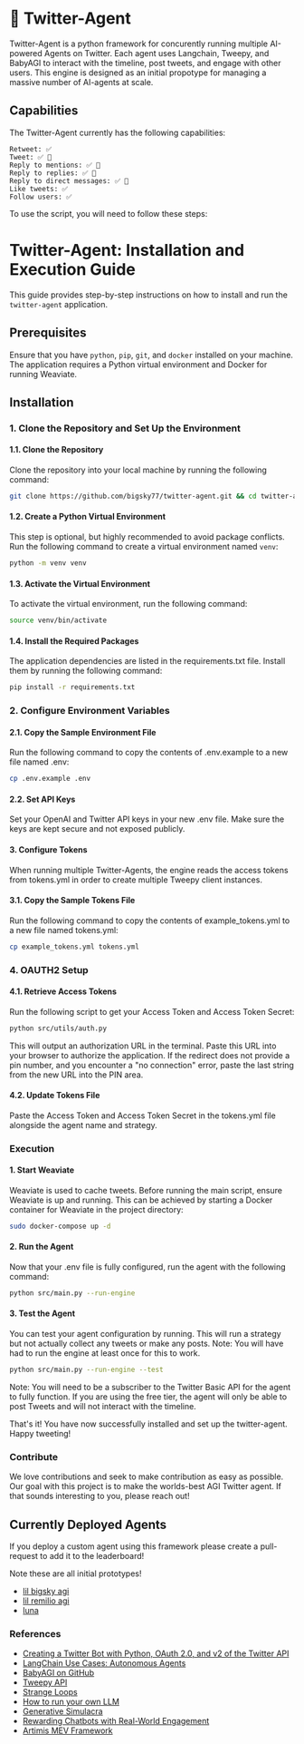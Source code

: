 #  🐣 Twitter-Agent 

Twitter-Agent is a python framework for concurently running multiple AI-powered Agents on Twitter.  Each agent uses Langchain, Tweepy, and BabyAGI to interact with the timeline, post tweets, and engage with other users. This engine is designed as an initial propotype for managing a massive number of AI-agents at scale. 

## Capabilities

 The Twitter-Agent currently has the following capabilities: 

    Retweet: ✅ 
    Tweet: ✅ 🤖
    Reply to mentions: ✅ 🤖
    Reply to replies: ✅ 🤖
    Reply to direct messages: ✅ 🤖
    Like tweets: ✅ 
    Follow users: ✅ 

To use the script, you will need to follow these steps:

# Twitter-Agent: Installation and Execution Guide
This guide provides step-by-step instructions on how to install and run the `twitter-agent` application.

## Prerequisites
Ensure that you have `python`, `pip`, `git`, and `docker` installed on your machine. The application requires a Python virtual environment and Docker for running Weaviate.

## Installation

### 1. Clone the Repository and Set Up the Environment

#### 1.1. Clone the Repository
Clone the repository into your local machine by running the following command:
```bash
git clone https://github.com/bigsky77/twitter-agent.git && cd twitter-agent

```

#### 1.2. Create a Python Virtual Environment
This step is optional, but highly recommended to avoid package conflicts. Run the following command to create a virtual environment named `venv`:
```bash
python -m venv venv
```

#### 1.3. Activate the Virtual Environment

To activate the virtual environment, run the following command:

```bash
source venv/bin/activate
```

#### 1.4. Install the Required Packages

The application dependencies are listed in the requirements.txt file. Install them by running the following command:

``` bash
pip install -r requirements.txt
```

### 2. Configure Environment Variables

#### 2.1. Copy the Sample Environment File
Run the following command to copy the contents of .env.example to a new file named .env:

``` bash
cp .env.example .env
```

#### 2.2. Set API Keys
Set your OpenAI and Twitter API keys in your new .env file. Make sure the keys are kept secure and not exposed publicly.

#### 3. Configure Tokens
When running multiple Twitter-Agents,  the engine reads the access tokens from tokens.yml in order to create multiple Tweepy client instances.

#### 3.1. Copy the Sample Tokens File

Run the following command to copy the contents of example_tokens.yml to a new file named tokens.yml:

``` bash
cp example_tokens.yml tokens.yml
```

### 4. OAUTH2 Setup

#### 4.1. Retrieve Access Tokens

Run the following script to get your Access Token and Access Token Secret:

``` bash
python src/utils/auth.py
```

This will output an authorization URL in the terminal. Paste this URL into your browser to authorize the application. If the redirect does not provide a pin number, and you encounter a "no connection" error, paste the last string from the new URL into the PIN area.

#### 4.2. Update Tokens File

Paste the Access Token and Access Token Secret in the tokens.yml file alongside the agent name and strategy.

### Execution

#### 1. Start Weaviate

Weaviate is used to cache tweets. Before running the main script, ensure Weaviate is up and running. This can be achieved by starting a Docker container for Weaviate in the project directory:

``` bash
sudo docker-compose up -d
```

#### 2. Run the Agent
Now that your .env file is fully configured, run the agent with the following command:

``` bash
python src/main.py --run-engine

```

#### 3. Test the Agent
You can test your agent configuration by running.  This will run a strategy but not actually collect any tweets or make any posts.  Note:  You will have had to run the engine at least once for this to work.

``` bash
python src/main.py --run-engine --test
```

Note: You will need to be a subscriber to the Twitter Basic API for the agent to fully function. If you are using the free tier, the agent will only be able to post Tweets and will not interact with the timeline.

That's it! You have now successfully installed and set up the twitter-agent. Happy tweeting!

### Contribute

We love contributions and seek to make contribution as easy as possible.  Our goal with this project is to make the worlds-best AGI Twitter agent.  If that sounds interesting to you, please reach out!

## Currently Deployed Agents

If you deploy a custom agent using this framework please create a pull-request to add it to the leaderboard!

Note these are all initial prototypes!

 - [lil bigsky agi](https://twitter.com/lil_bigsky_agi)
 - [lil remilio agi](https://twitter.com/lil_remilio_agi)
 - [luna](https://twitter.com/lil_luna_agi)

### References

- [Creating a Twitter Bot with Python, OAuth 2.0, and v2 of the Twitter API](https://developer.twitter.com/en/docs/tutorials/creating-a-twitter-bot-with-python--oauth-2-0--and-v2-of-the-twi)
- [LangChain Use Cases: Autonomous Agents](https://python.langchain.com/en/latest/use_cases/autonomous_agents.html)
- [BabyAGI on GitHub](https://github.com/yoheinakajima/babyagi)
- [Tweepy API](https://docs.tweepy.org/en/stable/api.html)
- [Strange Loops](https://en.wikipedia.org/wiki/Strange_loop)
- [How to run your own LLM](https://blog.rfox.eu/en/Programming/How_to_run_your_own_LLM_GPT.html)
- [Generative Simulacra](https://arxiv.org/abs/2304.03442)
- [Rewarding Chatbots with Real-World Engagement](https://arxiv.org/abs/2303.06135)
- [Artimis MEV Framework](https://github.com/paradigmxyz/artemis)

